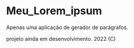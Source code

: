 # Meu_Lorem_ipsum
Apenas uma aplicação de gerador de parágrafos.

projeto ainda em desenvolvimento.
2022 (C)

